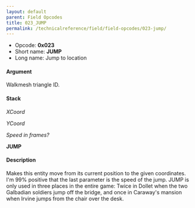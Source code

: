 ```yaml
---
layout: default
parent: Field Opcodes
title: 023_JUMP
permalink: /technicalreference/field/field-opcodes/023-jump/
---
```


-   Opcode: **0x023**
-   Short name: **JUMP**
-   Long name: Jump to location

#### Argument

Walkmesh triangle ID.

#### Stack

  
*XCoord*

*YCoord*

*Speed in frames?*

**JUMP**

#### Description

Makes this entity move from its current position to the given coordinates. I'm 99% positive that the last parameter is the speed of the jump. JUMP is only used in three places in the entire game: Twice in Dollet when the two Galbadian soldiers jump off the bridge, and once in Caraway's mansion when Irvine jumps from the chair over the desk.
